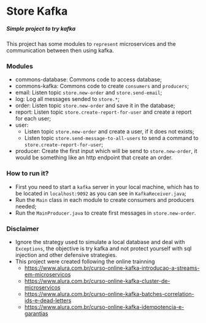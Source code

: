<h1 align="left">Store Kafka</h1>
<h5 align="left">Simple project to try kafka</h5>

This project has some modules to `represent` microservices and the communication between then using kafka.

### Modules
- commons-database: Commons code to access database;
- commons-kafka: Commons code to create `consumers` and `producers`;
- email: Listen topic `store.new-order` and `store.send-email`;
- log: Log all messages sended to `store.*`;
- order: Listen topic `store.new-order` and save it in the database;
- report: Listen topic `store.create-report-for-user` and create a report for each user;
- user: 
  - Listen topic `store.new-order` and create a user, if it does not exists;
  - Listen topic `store.send-message-to-all-users` to send a command to `store.create-report-for-user`;
- producer: Create the first input which will be send to `store.new-order`, it would be something like an http endpoint that create an order.

### How to run it?
- First you need to start a `kafka` server in your local machine, which has to be located in `localhost:9092` as you can see in `KafkaReceiver.java`;
- Run the `Main` class in each module to create consumers and producers needed;
- Run the `MainProducer.java` to create first messages in `store.new-order`.

### Disclaimer
- Ignore the strategy used to simulate a local database and deal with `Exceptions`, the objective is try kafka and not protect yourself with sql injection and other defensive strategies.
- This project were created following the online trainning 
  - https://www.alura.com.br/curso-online-kafka-introducao-a-streams-em-microservicos 
  - https://www.alura.com.br/curso-online-kafka-cluster-de-microservicos
  - https://www.alura.com.br/curso-online-kafka-batches-correlation-ids-e-dead-letters
  - https://www.alura.com.br/curso-online-kafka-idempotencia-e-garantias
